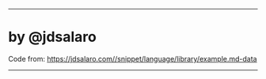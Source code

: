 ___________________________________________________________________________
   
#  by @jdsalaro

  Code from: https://jdsalaro.com//snippet/language/library/example.md-data
_________________________________________________________________________ 



